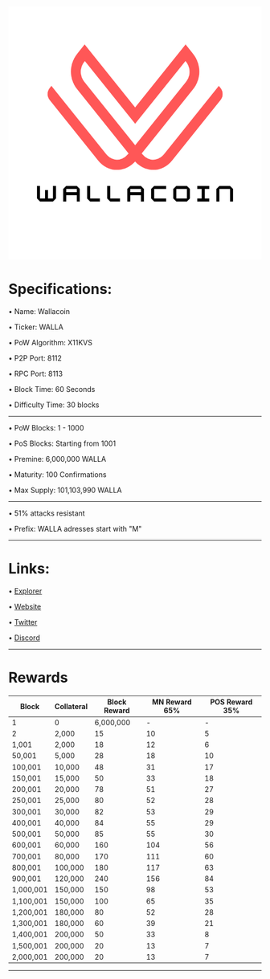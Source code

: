 ![](share/pixmaps/wallacoin_splash.png)




Specifications:
==================

• Name:             Wallacoin

• Ticker:           WALLA

• PoW Algorithm:    X11KVS

• P2P Port:         8112

• RPC Port:         8113

• Block Time:       60 Seconds

• Difficulty Time:  30 blocks

---

• PoW Blocks:       1 - 1000

• PoS Blocks:       Starting from 1001  

• Premine:          6,000,000 WALLA

• Maturity:         100 Confirmations  

• Max Supply:       101,103,990 WALLA

---

• 51% attacks resistant

• Prefix: WALLA adresses start with "M"  

---

Links:
==================

• [Explorer](https://explorer.wallacoin.shop/)

• [Website](https://wallacoin.shop/)

• [Twitter](https://twitter.com/WallaCoin)

• [Discord](https://discord.gg/XYqrjc6qVS)

---

Rewards
==================


|   Block   | Collateral  | Block Reward  | MN Reward 65% | POS Reward 35% |
| --------- | ----------- | ------------- | ------------- | -------------- |
| 1         | 0           | 6,000,000     | \-            | \-             |
| 2         | 2,000       | 15            | 10            | 5              |
| 1,001     | 2,000       | 18            | 12            | 6              |
| 50,001    | 5,000       | 28            | 18            | 10             |
| 100,001   | 10,000      | 48            | 31            | 17             |
| 150,001   | 15,000      | 50            | 33            | 18             |
| 200,001   | 20,000      | 78            | 51            | 27             |
| 250,001   | 25,000      | 80            | 52            | 28             |
| 300,001   | 30,000      | 82            | 53            | 29             |
| 400,001   | 40,000      | 84            | 55            | 29             |
| 500,001   | 50,000      | 85            | 55            | 30             |
| 600,001   | 60,000      | 160           | 104           | 56             |
| 700,001   | 80,000      | 170           | 111           | 60             |
| 800,001   | 100,000     | 180           | 117           | 63             |
| 900,001   | 120,000     | 240           | 156           | 84             |
| 1,000,001 | 150,000     | 150           | 98            | 53             |
| 1,100,001 | 150,000     | 100           | 65            | 35             |
| 1,200,001 | 180,000     | 80            | 52            | 28             |
| 1,300,001 | 180,000     | 60            | 39            | 21             |
| 1,400,001 | 200,000     | 50            | 33            | 8              |
| 1,500,001 | 200,000     | 20            | 13            | 7              |
| 2,000,001 | 200,000     | 20            | 13            | 7              |


---
